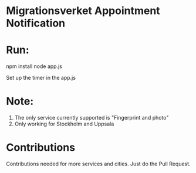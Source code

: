# Migrationsverket Appointment Notification

# Run:

npm install
node app.js

Set up the timer in the app.js

# Note:

1) The only service currently supported is "Fingerprint and photo"
2) Only working for Stockholm and Uppsala

# Contributions

Contributions needed for more services and cities.
Just do the Pull Request.